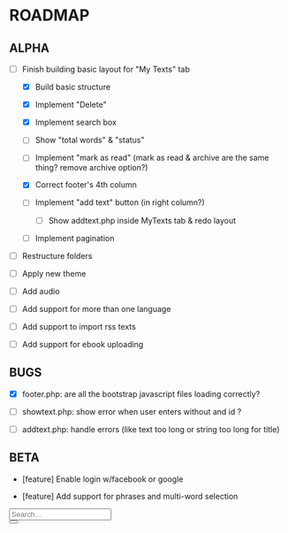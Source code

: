 # ROADMAP


## ALPHA

- [ ] Finish building basic layout for "My Texts" tab

  - [x] Build basic structure

  - [x] Implement "Delete"

  - [x] Implement search box

  - [ ] Show "total words" & "status"

  - [ ] Implement "mark as read" (mark as read & archive are the same thing? remove archive option?)

  - [x] Correct footer's 4th column

  - [ ] Implement "add text" button (in right column?)

    - [ ] Show addtext.php inside MyTexts tab & redo layout

  - [ ] Implement pagination

- [ ] Restructure folders

- [ ] Apply new theme

- [ ] Add audio

- [ ] Add support for more than one language

- [ ] Add support to import rss texts

- [ ] Add support for ebook uploading

## BUGS

- [x] footer.php: are all the bootstrap javascript files loading correctly?

- [ ] showtext.php: show error when user enters without and id ?

- [ ] addtext.php: handle errors (like text too long or string too long for title)

## BETA

- [feature] Enable login w/facebook or google

- [feature] Add support for phrases and multi-word selection




<form class="" action="" method="post">
  <div class="input-group searchbox">
    <input type="text" id="search" name="searchtext" class="form-control" placeholder="Search...">
    <div class="input-group-btn">
      <button type="submit" name="submit" class="btn btn-default"><i class="glyphicon glyphicon-search"></i></button>
    </div>
  </div>
</form>
